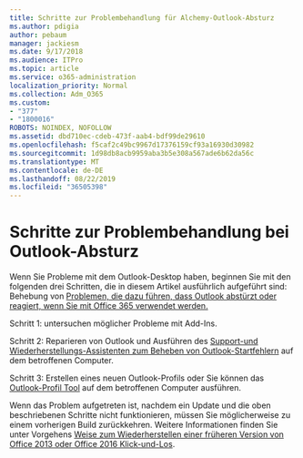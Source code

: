 ```yaml
---
title: Schritte zur Problembehandlung für Alchemy-Outlook-Absturz
ms.author: pdigia
author: pebaum
manager: jackiesm
ms.date: 9/17/2018
ms.audience: ITPro
ms.topic: article
ms.service: o365-administration
localization_priority: Normal
ms.collection: Adm_O365
ms.custom:
- "377"
- "1800016"
ROBOTS: NOINDEX, NOFOLLOW
ms.assetid: dbd710ec-cdeb-473f-aab4-bdf99de29610
ms.openlocfilehash: f5caf2c49bc9967d17376159cf93a16930d30982
ms.sourcegitcommit: 1d98db8acb9959aba3b5e308a567ade6b62da56c
ms.translationtype: MT
ms.contentlocale: de-DE
ms.lasthandoff: 08/22/2019
ms.locfileid: "36505398"
---
```

# <a name="outlook-crash-troubleshooting-steps"></a>Schritte zur Problembehandlung bei Outlook-Absturz

Wenn Sie Probleme mit dem Outlook-Desktop haben, beginnen Sie mit den folgenden drei Schritten, die in diesem Artikel ausführlich aufgeführt sind: Behebung von [Problemen, die dazu führen, dass Outlook abstürzt oder reagiert, wenn Sie mit Office 365 verwendet werden.](https://support.microsoft.com/help/2413813/how-to-troubleshoot-issues-that-cause-outlook-to-crash-or-hang-when-us)
  
Schritt 1: untersuchen möglicher Probleme mit Add-Ins.
  
Schritt 2: Reparieren von Outlook und Ausführen des [Support-und Wiederherstellungs-Assistenten zum Beheben von Outlook-Startfehlern](https://aka.ms/SaRA-OutlookWontStart) auf dem betroffenen Computer.
  
Schritt 3: Erstellen eines neuen Outlook-Profils oder Sie können das [Outlook-Profil Tool](https://aka.ms/SaRA-OutlookSetupProfile) auf dem betroffenen Computer ausführen.
  
Wenn das Problem aufgetreten ist, nachdem ein Update und die oben beschriebenen Schritte nicht funktionieren, müssen Sie möglicherweise zu einem vorherigen Build zurückkehren. Weitere Informationen finden Sie unter Vorgehens [Weise zum Wiederherstellen einer früheren Version von Office 2013 oder Office 2016 Klick-und-Los](https://support.microsoft.com/help/2770432).
  